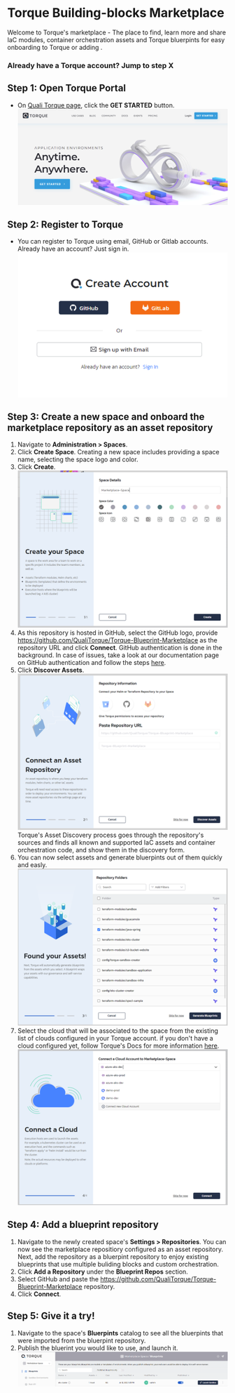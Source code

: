 # Torque Building-blocks Marketplace

Welcome to Torque's marketplace - The place to find, learn more and share IaC modules, container orchestration assets and Torque bluerpints for easy onboarding to Torque or adding .

### Already have a Torque account? Jump to step X


## Step 1: Open Torque Portal
* On [Quali Torque page](https://www.qtorque.io/), click the __GET STARTED__ button.
![QTorque.io](pics/torque-intro.png)

## Step 2: Register to Torque
* You can register to Torque using email, GitHub or Gitlab accounts. Already have an account? Just sign in.
![register](pics/register.png)

## Step 3: Create a new space and onboard the marketplace repository as an asset repository
1. Navigate to __Administration > Spaces__.
2. Click __Create Space__. Creating a new space includes providing a space name, selecting the space logo and color. 
3. Click __Create__.
![register](pics/new-space.png)
4. As this repository is hosted in GitHub, select the GitHub logo, provide https://github.com/QualiTorque/Torque-Blueprint-Marketplace as the repository URL and click __Connect__. GitHub authentication is done in the background. In case of issues, take a look at our documentation page on GitHub authentication and follow the steps [here](https://docs.qtorque.io/admin-guide/source-control-github). 
5. Click __Discover Assets__.
  ![register](pics/repository-onboarding.png)
<br>Torque's Asset Discovery process goes through the repository's sources and finds all known and supported IaC assets and container orchestration code, and show them in the discovery form.
6. You can now select assets and generate bluerpints out of them quickly and easly.
  ![register](pics/asset_discovery.png)
7. Select the cloud that will be associated to the space from the existing list of clouds configured in your Torque account. if you don't have a cloud configured yet, follow Torque's Docs for more information [here](https://docs.qtorque.io/getting-started/Connect%20a%20Kubernetes%20Cluster).
  ![register](pics/connect_cloud.png)

## Step 4: Add a blueprint repository
1. Navigate to the newly created space's __Settings > Repositories__. You can now see the marketplace repositiory configured as an asset repository. Next, add the repository as a bluerpint repository to enjoy existing blueprints that use multiple buliding blocks and custom orchestration.
2. Click __Add a Repository__ under the __Blueprint Repos__ section. 
3. Select GitHub and paste the https://github.com/QualiTorque/Torque-Blueprint-Marketplace repository.
4. Click __Connect__.

## Step 5: Give it a try!
1. Navigate to the space's __Bluerpints__ catalog to see all the bluerpints that were imported from the bluerpint repository.
2. Publish the bluerint you would like to use, and launch it.
   ![register](pics/publish.png)
